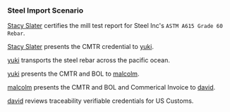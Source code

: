 ### Steel Import Scenario

[Stacy Slater](./manufacturer/stacy) certifies the mill test report for Steel Inc's `ASTM A615 Grade 60 Rebar`.

[Stacy Slater](./manufacturer/stacy) presents the CMTR credential to [yuki](./carrier/yuki).

[yuki](./carrier/yuki) transports the steel rebar across the pacific ocean.

[yuki](./carrier/yuki) presents the CMTR and BOL to [malcolm](./broker/malcolm).

[malcolm](./broker/malcolm) presents the CMTR and BOL and Commerical Invoice to [david](./customs/david).

[david](./customs/david) reviews traceability verifiable credentials for US Customs.

